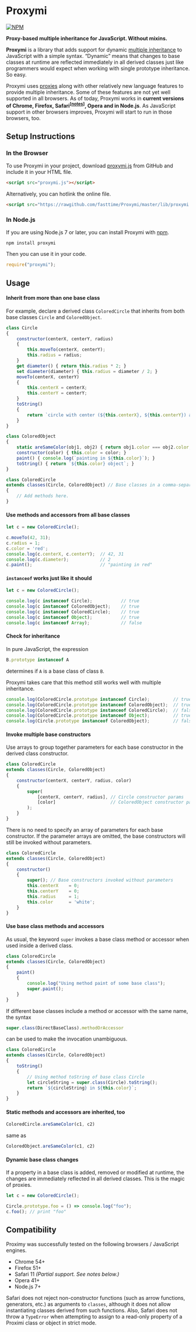 # Proxymi

[![NPM](https://nodei.co/npm/proxymi.png?compact=true)](https://nodei.co/npm/proxymi/)

**Proxy-based multiple inheritance for JavaScript. Without mixins.**

**Proxymi** is a library that adds support for dynamic
[multiple inheritance](https://en.wikipedia.org/wiki/Multiple_inheritance) to JavaScript with a
simple syntax.
“Dynamic” means that changes to base classes at runtime are reflected immediately in all derived
classes just like programmers would expect when working with single prototype inheritance.
So easy.

Proxymi uses
[proxies](https://developer.mozilla.org/en-US/docs/Web/JavaScript/Reference/Global_Objects/Proxy)
along with other relatively new language features to provide multiple inheritance.
Some of these features are not yet well supported in all browsers.
As of today, Proxymi works in **current versions of Chrome, Firefox,
Safari<sup>[[notes](#compatibility "Safari is only partially supported. See the Compatibility
section for details.")]</sup>, Opera and in Node.js**.
As JavaScript support in other browsers improves, Proxymi will start to run in those browsers, too.

## Setup Instructions

### In the Browser

To use Proxymi in your project, download
[proxymi.js](https://github.com/fasttime/Proxymi/blob/master/lib/proxymi.js) from GitHub and
include it in your HTML file.

```html
<script src="proxymi.js"></script>
```

Alternatively, you can hotlink the online file.

```html
<script src="https://rawgithub.com/fasttime/Proxymi/master/lib/proxymi.js"></script>
```

### In Node.js

If you are using Node.js 7 or later, you can install Proxymi with [npm](https://www.npmjs.org).

```console
npm install proxymi
```

Then you can use it in your code.

```js
require("proxymi");
```

## Usage

#### Inherit from more than one base class

For example, declare a derived class `ColoredCircle` that inherits from both base classes `Circle`
and `ColoredObject`.

```js
class Circle
{
    constructor(centerX, centerY, radius)
    {
        this.moveTo(centerX, centerY);
        this.radius = radius;
    }
    get diameter() { return this.radius * 2; }
    set diameter(diameter) { this.radius = diameter / 2; }
    moveTo(centerX, centerY)
    {
        this.centerX = centerX;
        this.centerY = centerY;
    }
    toString()
    {
        return `circle with center (${this.centerX}, ${this.centerY}) and radius ${this.radius}`;
    }
}

class ColoredObject
{
    static areSameColor(obj1, obj2) { return obj1.color === obj2.color; }
    constructor(color) { this.color = color; }
    paint() { console.log(`painting in ${this.color}`); }
    toString() { return `${this.color} object`; }
}

class ColoredCircle
extends classes(Circle, ColoredObject) // Base classes in a comma-separated list
{
    // Add methods here.
}
```

#### Use methods and accessors from all base classes

```js
let c = new ColoredCircle();

c.moveTo(42, 31);
c.radius = 1;
c.color = 'red';
console.log(c.centerX, c.centerY);  // 42, 31
console.log(c.diameter);            // 2
c.paint();                          // "painting in red"
```

#### `instanceof` works just like it should

```js
let c = new ColoredCircle();

console.log(c instanceof Circle);           // true
console.log(c instanceof ColoredObject);    // true
console.log(c instanceof ColoredCircle);    // true
console.log(c instanceof Object);           // true
console.log(c instanceof Array);            // false
```

#### Check for inheritance

In pure JavaScript, the expression
```js
B.prototype instanceof A
```
determines if `A` is a base class of class `B`.

Proxymi takes care that this method still works well with multiple inheritance.

```js
console.log(ColoredCircle.prototype instanceof Circle);         // true
console.log(ColoredCircle.prototype instanceof ColoredObject);  // true
console.log(ColoredCircle.prototype instanceof ColoredCircle);  // false
console.log(ColoredCircle.prototype instanceof Object);         // true
console.log(Circle.prototype instanceof ColoredObject);         // false
```

#### Invoke multiple base constructors

Use arrays to group together parameters for each base constructor in the derived class constructor.

```js
class ColoredCircle
extends classes(Circle, ColoredObject)
{
    constructor(centerX, centerY, radius, color)
    {
        super(
            [centerX, centerY, radius], // Circle constructor params
            [color]                     // ColoredObject constructor params
        );
    }
}
```

There is no need to specify an array of parameters for each base constructor.
If the parameter arrays are omitted, the base constructors will still be invoked without parameters.

```js
class ColoredCircle
extends classes(Circle, ColoredObject)
{
    constructor()
    {
        super(); // Base constructors invoked without parameters
        this.centerX    = 0;
        this.centerY    = 0;
        this.radius     = 1;
        this.color      = 'white';
    }
}
```

#### Use base class methods and accessors

As usual, the keyword `super` invokes a base class method or accessor when used inside a derived
class.

```js
class ColoredCircle
extends classes(Circle, ColoredObject)
{
    paint()
    {
        console.log("Using method paint of some base class");
        super.paint();
    }
}
```

If different base classes include a method or accessor with the same name, the syntax
```js
super.class(DirectBaseClass).methodOrAccessor
```
can be used to make the invocation unambiguous.

```js
class ColoredCircle
extends classes(Circle, ColoredObject)
{
    toString()
    {
        // Using method toString of base class Circle
        let circleString = super.class(Circle).toString();
        return `${circleString} in ${this.color}`;
    }
}
```

#### Static methods and accessors are inherited, too

```js
ColoredCircle.areSameColor(c1, c2)
```
same as
```js
ColoredObject.areSameColor(c1, c2)
```

#### Dynamic base class changes

If a property in a base class is added, removed or modified at runtime, the changes are immediately
reflected in all derived classes. This is the magic of proxies.

```js
let c = new ColoredCircle();

Circle.prototype.foo = () => console.log("foo");
c.foo(); // print "foo"
```

## Compatibility

Proximy was successfully tested on the following browsers / JavaScript engines.

* Chrome 54+
* Firefox 51+
* Safari 11 *(Partial support. See notes below.)*
* Opera 41+
* Node.js 7+

Safari does not reject non-constructor functions (such as arrow functions, generators, etc.) as
arguments to `classes`, although it does not allow instantiating classes derived from such
functions.
Also, Safari does not throw a `TypeError` when attempting to assign to a read-only property of a
Proximi class or object in strict mode.
